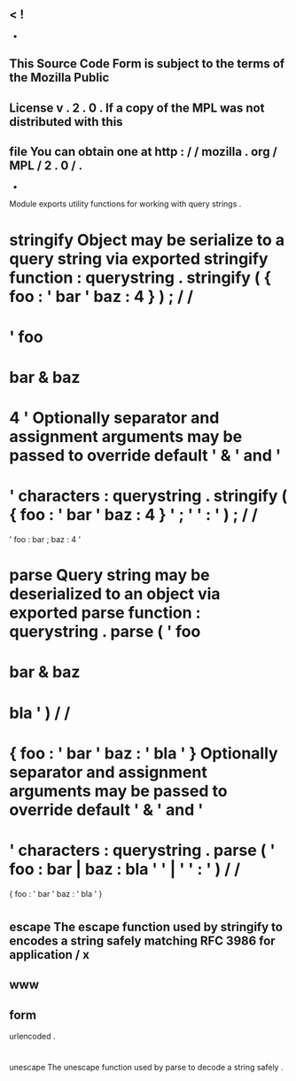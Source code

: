 <
!
-
-
This
Source
Code
Form
is
subject
to
the
terms
of
the
Mozilla
Public
-
License
v
.
2
.
0
.
If
a
copy
of
the
MPL
was
not
distributed
with
this
-
file
You
can
obtain
one
at
http
:
/
/
mozilla
.
org
/
MPL
/
2
.
0
/
.
-
-
>
Module
exports
utility
functions
for
working
with
query
strings
.
#
#
#
stringify
Object
may
be
serialize
to
a
query
string
via
exported
stringify
function
:
querystring
.
stringify
(
{
foo
:
'
bar
'
baz
:
4
}
)
;
/
/
=
>
'
foo
=
bar
&
baz
=
4
'
Optionally
separator
and
assignment
arguments
may
be
passed
to
override
default
'
&
'
and
'
=
'
characters
:
querystring
.
stringify
(
{
foo
:
'
bar
'
baz
:
4
}
'
;
'
'
:
'
)
;
/
/
=
>
'
foo
:
bar
;
baz
:
4
'
#
#
#
parse
Query
string
may
be
deserialized
to
an
object
via
exported
parse
function
:
querystring
.
parse
(
'
foo
=
bar
&
baz
=
bla
'
)
/
/
=
>
{
foo
:
'
bar
'
baz
:
'
bla
'
}
Optionally
separator
and
assignment
arguments
may
be
passed
to
override
default
'
&
'
and
'
=
'
characters
:
querystring
.
parse
(
'
foo
:
bar
|
baz
:
bla
'
'
|
'
'
:
'
)
/
/
=
>
{
foo
:
'
bar
'
baz
:
'
bla
'
}
#
#
#
escape
The
escape
function
used
by
stringify
to
encodes
a
string
safely
matching
RFC
3986
for
application
/
x
-
www
-
form
-
urlencoded
.
#
#
#
unescape
The
unescape
function
used
by
parse
to
decode
a
string
safely
.
